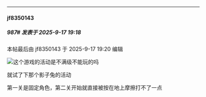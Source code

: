 ﻿
*****

####  jf8350143  
##### 987#       发表于 2025-9-17 19:18

 本帖最后由 jf8350143 于 2025-9-17 19:20 编辑 

<img src="https://static.stage1st.com/image/smiley/face2017/001.png" referrerpolicy="no-referrer">这个游戏的活动是不满级不能玩的吗

就试了下那个影子兔的活动

第一关是固定角色，第二关开始就直接被按在地上摩擦打不了一点


